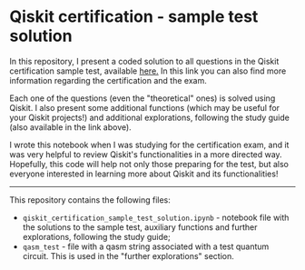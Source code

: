 # Qiskit certification - sample test solution

In this repository, I present a coded solution to all questions in the Qiskit certification sample test, available [here.](https://www.ibm.com/training/certification/C0010300) In this link you can also find more information regarding the certification and the exam.

Each one of the questions (even the "theoretical" ones) is solved using Qiskit. I also present some additional functions (which may be useful for your Qiskit projects!) and additional explorations, following the study guide (also available in the link above).

I wrote this notebook when I was studying for the certification exam, and it was very helpful to review Qiskit's functionalities in a more directed way. Hopefully, this code will help not only those preparing for the test, but also everyone interested in learning more about Qiskit and its functionalities!

___________

This repository contains the following files:

- `qiskit_certification_sample_test_solution.ipynb` - notebook file with the solutions to the sample test, auxiliary functions and further explorations, following the study guide;
- `qasm_test` - file with a qasm string associated with a test quantum circuit. This is used in the "further explorations" section.
